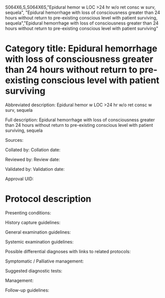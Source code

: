S064X6,S,S064X6S,"Epidural hemor w LOC >24 hr w/o ret consc w surv, sequela", "Epidural hemorrhage with loss of consciousness greater than 24 hours without return to pre-existing conscious level with patient surviving, sequela","Epidural hemorrhage with loss of consciousness greater than 24 hours without return to pre-existing conscious level with patient surviving"
# Category title: Epidural hemorrhage with loss of consciousness greater than 24 hours without return to pre-existing conscious level with patient surviving

Abbreviated description: Epidural hemor w LOC >24 hr w/o ret consc w surv, sequela

Full description: Epidural hemorrhage with loss of consciousness greater than 24 hours without return to pre-existing conscious level with patient surviving, sequela

Sources:

Collated by:
Collation date:

Reviewed by:
Review date:

Validated by:
Validation date:

Approval UID:

# Protocol description

Presenting conditions:

History capture guidelines:

General examination guidelines:

Systemic examination guidelines:

Possible differential diagnoses with links to related protocols:

Symptomatic / Palliative management:

Suggested diagnostic tests:

Management:

Follow-up guidelines:
